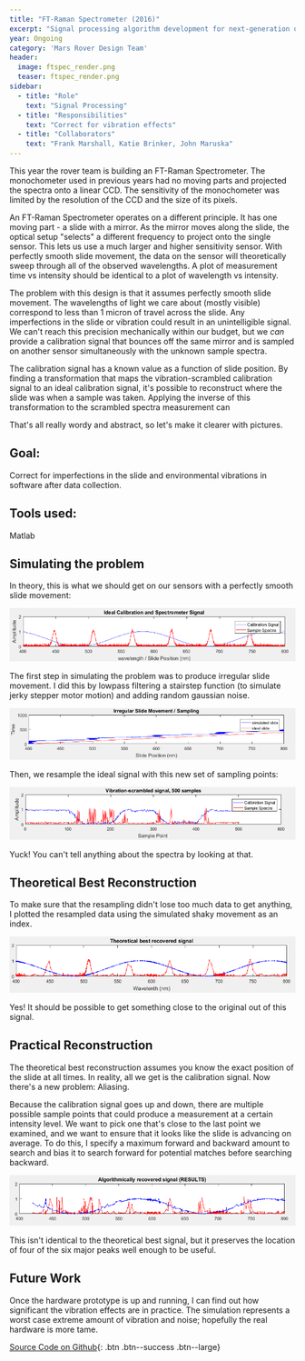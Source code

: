 ```yaml
---
title: "FT-Raman Spectrometer (2016)"
excerpt: "Signal processing algorithm development for next-generation on rover spectroscopy"
year: Ongoing
category: 'Mars Rover Design Team'
header:
  image: ftspec_render.png
  teaser: ftspec_render.png
sidebar:
  - title: "Role"
    text: "Signal Processing"
  - title: "Responsibilities"
    text: "Correct for vibration effects"
  - title: "Collaborators"
    text: "Frank Marshall, Katie Brinker, John Maruska"
---
```


This year the rover team is building an FT-Raman Spectrometer. The monochometer used in previous years had no moving parts and projected the spectra onto a linear CCD. The sensitivity of the monochometer was limited by the resolution of the CCD and the size of its pixels.

An FT-Raman Spectrometer operates on a different principle. It has one moving part - a slide with a mirror. As the mirror moves along the slide, the optical setup "selects" a different frequency to project onto the single sensor. This lets us use a much larger and higher sensitivity sensor. With perfectly smooth slide movement, the data on the sensor will theoretically sweep through all of the observed wavelengths. A plot of measurement time vs intensity should be identical to a plot of wavelength vs intensity.

The problem with this design is that it assumes perfectly smooth slide movement. The wavelengths of light we care about (mostly visible) correspond to less than 1 micron of travel across the slide. Any imperfections in the slide or vibration could result in an unintelligible signal. We can't reach this precision mechanically within our budget, but we *can* provide a calibration signal that bounces off the same mirror and is sampled on another sensor simultaneously with the unknown sample spectra.

The calibration signal has a known value as a function of slide position. By finding a transformation that maps the vibration-scrambled calibration signal to an ideal calibration signal, it's possible to reconstruct where the slide was when a sample was taken. Applying the inverse of this transformation to the scrambled spectra measurement can 

That's all really wordy and abstract, so let's make it clearer with pictures.

## Goal:
Correct for imperfections in the slide and environmental vibrations in software after data collection.

## Tools used: 
Matlab

## Simulating the problem

In theory, this is what we should get on our sensors with a perfectly smooth slide movement:

![ideal](/images/ftspec_1.png)

The first step in simulating the problem was to produce irregular slide movement. I did this by lowpass filtering a stairstep function (to simulate jerky stepper motor motion) and adding random gaussian noise.

![motion](/images/ftspec_2.png)

Then, we resample the ideal signal with this new set of sampling points:

![scrambled](/images/ftspec_3.png)

Yuck! You can't tell anything about the spectra by looking at that.

## Theoretical Best Reconstruction

To make sure that the resampling didn't lose too much data to get anything, I plotted the resampled data using the simulated shaky movement as an index.

![theoretical best](/images/ftspec_4.png)

Yes! It should be possible to get something close to the original out of this signal.


## Practical Reconstruction

The theoretical best reconstruction assumes you know the exact position of the slide at all times. In reality, all we get is the calibration signal. Now there's a new problem: Aliasing.

Because the calibration signal goes up and down, there are multiple possible sample points that could produce a measurement at a certain intensity level. We want to pick one that's close to the last point we examined, and we want to ensure that it looks like the slide is advancing on average. To do this, I specify a maximum forward and backward amount to search and bias it to search forward for potential matches before searching backward.

![practical reconstruction](/images/ftspec_5.png)

This isn't identical to the theoretical best signal, but it preserves the location of four of the six major peaks well enough to be useful. 

## Future Work

Once the hardware prototype is up and running, I can find out how significant the vibration effects are in practice. The simulation represents a worst case extreme amount of vibration and noise; hopefully the real hardware is more tame.

[Source Code on Github](https://github.com/MST-MRDT/Science-Analysis){: .btn .btn--success .btn--large}
